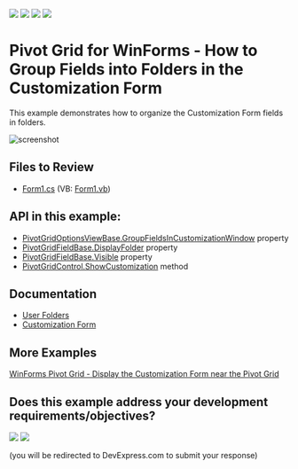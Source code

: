 <!-- default badges list -->
![](https://img.shields.io/endpoint?url=https://codecentral.devexpress.com/api/v1/VersionRange/128581795/21.2.3%2B)
[![](https://img.shields.io/badge/Open_in_DevExpress_Support_Center-FF7200?style=flat-square&logo=DevExpress&logoColor=white)](https://supportcenter.devexpress.com/ticket/details/E4391)
[![](https://img.shields.io/badge/📖_How_to_use_DevExpress_Examples-e9f6fc?style=flat-square)](https://docs.devexpress.com/GeneralInformation/403183)
[![](https://img.shields.io/badge/💬_Leave_Feedback-feecdd?style=flat-square)](#does-this-example-address-your-development-requirementsobjectives)
<!-- default badges end -->

# Pivot Grid for WinForms - How to Group Fields into Folders in the Customization Form

This example demonstrates how to organize the Customization Form fields in folders.

![screenshot](./images/screenshot.png)

<!-- default file list -->
## Files to Review

* [Form1.cs](./CS/XtraPivotGrid_UserFolders/Form1.cs) (VB: [Form1.vb](./VB/XtraPivotGrid_UserFolders/Form1.vb))
<!-- default file list end -->

## API in this example:

* [PivotGridOptionsViewBase.GroupFieldsInCustomizationWindow](https://docs.devexpress.com/CoreLibraries/DevExpress.XtraPivotGrid.PivotGridOptionsViewBase.GroupFieldsInCustomizationWindow) property
* [PivotGridFieldBase.DisplayFolder](https://docs.devexpress.com/CoreLibraries/DevExpress.XtraPivotGrid.PivotGridFieldBase.DisplayFolder) property
* [PivotGridFieldBase.Visible](https://docs.devexpress.com/CoreLibraries/DevExpress.XtraPivotGrid.PivotGridFieldBase.Visible) property
* [PivotGridControl.ShowCustomization](https://docs.devexpress.com/WindowsForms/DevExpress.XtraPivotGrid.PivotGridControl.ShowCustomization) method

## Documentation

- [User Folders](https://docs.devexpress.com/WindowsForms/11788)
- [Customization Form](https://docs.devexpress.com/WindowsForms/11785/controls-and-libraries/pivot-grid/layout/customization-form/customization-form-overview)

## More Examples 

[WinForms Pivot Grid - Display the Customization Form near the Pivot Grid](https://github.com/DevExpress-Examples/winforms-pivot-display-the-customization-form-near-the-pivotgrid)
<!-- feedback -->
## Does this example address your development requirements/objectives?

[<img src="https://www.devexpress.com/support/examples/i/yes-button.svg"/>](https://www.devexpress.com/support/examples/survey.xml?utm_source=github&utm_campaign=winforms-pivot-create-user-folders-within-the-customization-form&~~~was_helpful=yes) [<img src="https://www.devexpress.com/support/examples/i/no-button.svg"/>](https://www.devexpress.com/support/examples/survey.xml?utm_source=github&utm_campaign=winforms-pivot-create-user-folders-within-the-customization-form&~~~was_helpful=no)

(you will be redirected to DevExpress.com to submit your response)
<!-- feedback end -->
